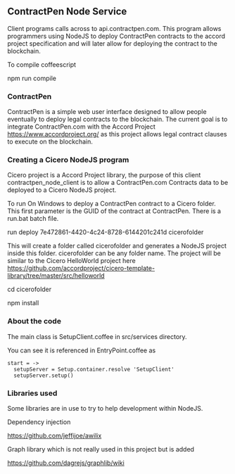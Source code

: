 
## ContractPen Node Service

Client programs calls across to api.contractpen.com. This program allows programmers using NodeJS to deploy ContractPen contracts to the accord project specification and will later allow for deploying the contract to the blockchain.

To compile coffeescript

npm run compile

### ContractPen

ContractPen is a simple web user interface designed to allow people eventually to deploy legal contracts to the blockchain. The current goal is to integrate ContractPen.com with the Accord Project https://www.accordproject.org/ as this project allows legal contract clauses to execute on the blockchain.

### Creating a Cicero NodeJS program

Cicero project is a Accord Project library, the purpose of this client contractpen_node_client is to allow a ContractPen.com Contracts data to be deployed to a Cicero NodeJS project.

To run On Windows to deploy a ContractPen contract to a Cicero folder. This first parameter is the GUID of the contract at ContractPen. There is a run.bat batch file.

run deploy 7e472861-4420-4c24-8728-6144201c241d cicerofolder

This will create a folder called cicerofolder and generates a NodeJS project inside this folder. cicerofolder can be any folder name. The project will be similar to the Cicero HelloWorld project here https://github.com/accordproject/cicero-template-library/tree/master/src/helloworld 

cd cicerofolder 

npm install



### About the code

The main class is SetupClient.coffee in src/services directory. 

You can see it is referenced in EntryPoint.coffee as

```
start = ->
  setupServer = Setup.container.resolve 'SetupClient'
  setupServer.setup()
```

### Libraries used

Some libraries are in use to try to help development within NodeJS.

Dependency injection

https://github.com/jeffijoe/awilix

Graph library which is not really used in this project but is added

https://github.com/dagrejs/graphlib/wiki


